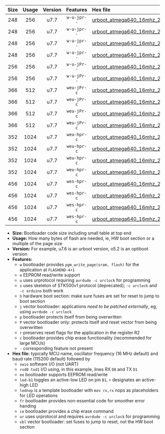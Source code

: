 |Size|Usage|Version|Features|Hex file|
|:-:|:-:|:-:|:-:|:--|
|248|256|u7.7|`w-u-jpr--`|[urboot_atmega640_16mhz_230400bps_swio_rxd2_txd3_led+b7_ur_vbl.hex](https://raw.githubusercontent.com/stefanrueger/urboot.hex/main/mcus/atmega640/fcpu_16mhz/230400_bps/urboot_atmega640_16mhz_230400bps_swio_rxd2_txd3_led+b7_ur_vbl.hex)|
|248|256|u7.7|`w-u-jpr--`|[urboot_atmega640_16mhz_230400bps_swio_rxd2_txd3_lednop_ur_vbl.hex](https://raw.githubusercontent.com/stefanrueger/urboot.hex/main/mcus/atmega640/fcpu_16mhz/230400_bps/urboot_atmega640_16mhz_230400bps_swio_rxd2_txd3_lednop_ur_vbl.hex)|
|248|256|u7.7|`w-u-jpr--`|[urboot_atmega640_16mhz_230400bps_swio_rxe0_txe1_led+b7_ur_vbl.hex](https://raw.githubusercontent.com/stefanrueger/urboot.hex/main/mcus/atmega640/fcpu_16mhz/230400_bps/urboot_atmega640_16mhz_230400bps_swio_rxe0_txe1_led+b7_ur_vbl.hex)|
|248|256|u7.7|`w-u-jpr--`|[urboot_atmega640_16mhz_230400bps_swio_rxe0_txe1_lednop_ur_vbl.hex](https://raw.githubusercontent.com/stefanrueger/urboot.hex/main/mcus/atmega640/fcpu_16mhz/230400_bps/urboot_atmega640_16mhz_230400bps_swio_rxe0_txe1_lednop_ur_vbl.hex)|
|256|256|u7.7|`w-u-jPr--`|[urboot_atmega640_16mhz_230400bps_swio_rxd2_txd3_ur_vbl.hex](https://raw.githubusercontent.com/stefanrueger/urboot.hex/main/mcus/atmega640/fcpu_16mhz/230400_bps/urboot_atmega640_16mhz_230400bps_swio_rxd2_txd3_ur_vbl.hex)|
|256|256|u7.7|`w-u-jPr--`|[urboot_atmega640_16mhz_230400bps_swio_rxe0_txe1_ur_vbl.hex](https://raw.githubusercontent.com/stefanrueger/urboot.hex/main/mcus/atmega640/fcpu_16mhz/230400_bps/urboot_atmega640_16mhz_230400bps_swio_rxe0_txe1_ur_vbl.hex)|
|366|512|u7.7|`weu-jPr-c`|[urboot_atmega640_16mhz_230400bps_swio_rxd2_txd3_ee_led+b7_fr_ce_ur_vbl.hex](https://raw.githubusercontent.com/stefanrueger/urboot.hex/main/mcus/atmega640/fcpu_16mhz/230400_bps/urboot_atmega640_16mhz_230400bps_swio_rxd2_txd3_ee_led+b7_fr_ce_ur_vbl.hex)|
|366|512|u7.7|`weu-jPr-c`|[urboot_atmega640_16mhz_230400bps_swio_rxd2_txd3_ee_lednop_fr_ce_ur_vbl.hex](https://raw.githubusercontent.com/stefanrueger/urboot.hex/main/mcus/atmega640/fcpu_16mhz/230400_bps/urboot_atmega640_16mhz_230400bps_swio_rxd2_txd3_ee_lednop_fr_ce_ur_vbl.hex)|
|366|512|u7.7|`weu-jPr-c`|[urboot_atmega640_16mhz_230400bps_swio_rxe0_txe1_ee_led+b7_fr_ce_ur_vbl.hex](https://raw.githubusercontent.com/stefanrueger/urboot.hex/main/mcus/atmega640/fcpu_16mhz/230400_bps/urboot_atmega640_16mhz_230400bps_swio_rxe0_txe1_ee_led+b7_fr_ce_ur_vbl.hex)|
|366|512|u7.7|`weu-jPr-c`|[urboot_atmega640_16mhz_230400bps_swio_rxe0_txe1_ee_lednop_fr_ce_ur_vbl.hex](https://raw.githubusercontent.com/stefanrueger/urboot.hex/main/mcus/atmega640/fcpu_16mhz/230400_bps/urboot_atmega640_16mhz_230400bps_swio_rxe0_txe1_ee_lednop_fr_ce_ur_vbl.hex)|
|352|1024|u7.7|`weu-hpr-c`|[urboot_atmega640_16mhz_230400bps_swio_rxd2_txd3_ee_led+b7_fr_ce_ur.hex](https://raw.githubusercontent.com/stefanrueger/urboot.hex/main/mcus/atmega640/fcpu_16mhz/230400_bps/urboot_atmega640_16mhz_230400bps_swio_rxd2_txd3_ee_led+b7_fr_ce_ur.hex)|
|352|1024|u7.7|`weu-hpr-c`|[urboot_atmega640_16mhz_230400bps_swio_rxd2_txd3_ee_lednop_fr_ce_ur.hex](https://raw.githubusercontent.com/stefanrueger/urboot.hex/main/mcus/atmega640/fcpu_16mhz/230400_bps/urboot_atmega640_16mhz_230400bps_swio_rxd2_txd3_ee_lednop_fr_ce_ur.hex)|
|352|1024|u7.7|`weu-hpr-c`|[urboot_atmega640_16mhz_230400bps_swio_rxe0_txe1_ee_led+b7_fr_ce_ur.hex](https://raw.githubusercontent.com/stefanrueger/urboot.hex/main/mcus/atmega640/fcpu_16mhz/230400_bps/urboot_atmega640_16mhz_230400bps_swio_rxe0_txe1_ee_led+b7_fr_ce_ur.hex)|
|352|1024|u7.7|`weu-hpr-c`|[urboot_atmega640_16mhz_230400bps_swio_rxe0_txe1_ee_lednop_fr_ce_ur.hex](https://raw.githubusercontent.com/stefanrueger/urboot.hex/main/mcus/atmega640/fcpu_16mhz/230400_bps/urboot_atmega640_16mhz_230400bps_swio_rxe0_txe1_ee_lednop_fr_ce_ur.hex)|
|456|1024|u7.7|`wes-hpr-c`|[urboot_atmega640_16mhz_230400bps_swio_rxd2_txd3_ee_led+b7_fr_ce.hex](https://raw.githubusercontent.com/stefanrueger/urboot.hex/main/mcus/atmega640/fcpu_16mhz/230400_bps/urboot_atmega640_16mhz_230400bps_swio_rxd2_txd3_ee_led+b7_fr_ce.hex)|
|456|1024|u7.7|`wes-hpr-c`|[urboot_atmega640_16mhz_230400bps_swio_rxd2_txd3_ee_lednop_fr_ce.hex](https://raw.githubusercontent.com/stefanrueger/urboot.hex/main/mcus/atmega640/fcpu_16mhz/230400_bps/urboot_atmega640_16mhz_230400bps_swio_rxd2_txd3_ee_lednop_fr_ce.hex)|
|456|1024|u7.7|`wes-hpr-c`|[urboot_atmega640_16mhz_230400bps_swio_rxe0_txe1_ee_led+b7_fr_ce.hex](https://raw.githubusercontent.com/stefanrueger/urboot.hex/main/mcus/atmega640/fcpu_16mhz/230400_bps/urboot_atmega640_16mhz_230400bps_swio_rxe0_txe1_ee_led+b7_fr_ce.hex)|
|456|1024|u7.7|`wes-hpr-c`|[urboot_atmega640_16mhz_230400bps_swio_rxe0_txe1_ee_lednop_fr_ce.hex](https://raw.githubusercontent.com/stefanrueger/urboot.hex/main/mcus/atmega640/fcpu_16mhz/230400_bps/urboot_atmega640_16mhz_230400bps_swio_rxe0_txe1_ee_lednop_fr_ce.hex)|

- **Size:** Bootloader code size including small table at top end
- **Usage:** How many bytes of flash are needed, ie, HW boot section or a multiple of the page size
- **Version:** For example, u7.6 is an urboot version, o5.2 is an optiboot version
- **Features:**
  + `w` bootloader provides `pgm_write_page(sram, flash)` for the application at `FLASHEND-4+1`
  + `e` EEPROM read/write support
  + `u` uses urprotocol requiring `avrdude -c urclock` for programming
  + `s` uses skeleton of STK500v1 protocol (deprecated); `-c urclock` and `-c arduino` both work
  + `h` hardware boot section: make sure fuses are set for reset to jump to boot section
  + `j` vector bootloader: applications *need to be patched externally*, eg, using `avrdude -c urclock`
  + `p` bootloader protects itself from being overwritten
  + `P` vector bootloader only: protects itself and reset vector from being overwritten
  + `r` preserves reset flags for the application in the register R2
  + `c` bootloader provides chip erase functionality (recommended for large MCUs)
  + `-` corresponding feature not present
- **Hex file:** typically MCU name, oscillator frequency (16 MHz default) and baud rate (115200 default) followed by
  + `swio` software I/O (not UART)
  + `rxd0 txd1` I/O using, in this example, lines RX `D0` and TX `D1`
  + `ee` bootloader supports EEPROM read/write
  + `led-b1` toggles an active-low LED on pin `B1`, `+` designates an active-high LED
  + `lednop` is a template bootloader with `mov rx,rx` nops as placeholders for LED operations
  + `fr` bootloader provides non-essential code for smoother error handing
  + `ce` bootloader provides a chip erase command
  + `ur` uses urprotocol and requires `avrdude -c urclock` for programming
  + `vbl` vector bootloader: set fuses to jump to reset, not the HW boot section
